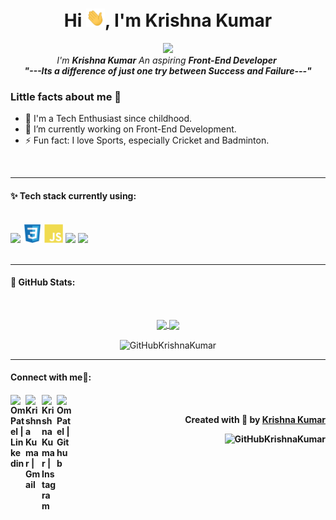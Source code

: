 <h1 align="center">Hi <img src="https://raw.githubusercontent.com/ABSphreak/ABSphreak/master/gifs/Hi.gif" width="30px">, I'm Krishna Kumar</h1>
<p align="center">
  <a href="https://github.com/Ratheshan03/readme-typing-svg"><img src="https://readme-typing-svg.herokuapp.com?lines=Front-End+Web+Developer;Aspiring+Learner&center=true&width=500&height=40"></a>
<br/>
  <em>
    I'm <b>Krishna Kumar</b>
    An aspiring <b>Front-End Developer</b>&nbsp;
  <br>
  <b><i>"---Its a difference of just one try between Success and Failure---"</i></b>
  </em>
</p>

<h3>Little facts about me 🧑</h3>

- 🧞 I'm a Tech Enthusiast since childhood.
- 🔭 I’m currently working on Front-End Development.
- ⚡ Fun fact: I love Sports, especially Cricket and Badminton.
<!-- - 👯 I’m looking to collaborate with Fullstack Web and UI/UX projects.-->
<br>

---
<!--
<details>
-->

  <h4>
  ✨ Tech stack currently using:</h4>

   <br>
<code><a href="https://www.w3schools.com/html/" target="_blank"><img height="30" src="https://www.vectorlogo.zone/logos/w3_html5/w3_html5-icon.svg"></a></code>
<code><a href="https://www.w3schools.com/css/" target="_blank"><img height="30" src="https://raw.githubusercontent.com/devicons/devicon/master/icons/css3/css3-original.svg"></a></code>
<code><a href="https://www.javascript.com/" target="_blank"><img height="30" src="https://raw.githubusercontent.com/devicons/devicon/master/icons/javascript/javascript-plain.svg"></a></code>
<code><a href="https://getbootstrap.com/" target="_blank"><img height="30" src="https://upload.wikimedia.org/wikipedia/commons/thumb/b/b2/Bootstrap_logo.svg/512px-Bootstrap_logo.svg.png?20210507000024"></a></code>
<code><a href="https://reactjs.org/" target="_blank"><img height="30" src="https://www.vectorlogo.zone/logos/reactjs/reactjs-icon.svg"></a></code>



<!--<code><a href="https://www.netlify.com/" target="_blank"><img src="https://www.vectorlogo.zone/logos/netlify/netlify-icon.svg" alt="netlify"  height="30"></a></code>-->

<!--<code><a href="https://redux.js.org" target="_blank"> <img src="https://raw.githubusercontent.com/devicons/devicon/master/icons/redux/redux-original.svg" alt="redux" height="30"></a></code>
-->
<!--
</details>
-->
<br>

<!--
<details>
 <summary>
  🌱 Looking forward to learn:
</summary>
   <br>
<code><a href="https://flutter.dev/" target="_blank"><img height="30" src="https://www.vectorlogo.zone/logos/flutterio/flutterio-icon.svg"></a></code>
<code><a href="https://cloud.google.com/" target="_blank"><img height="30" src="https://www.vectorlogo.zone/logos/google_cloud/google_cloud-icon.svg"></a></code>
<code><a href="https://analytics.google.com/" target="_blank"><img height="30" src="https://www.vectorlogo.zone/logos/google_analytics/google_analytics-icon.svg"></a></code>
<code><a href="https://www.tensorflow.org/" target="_blank"><img height="30" src="https://www.vectorlogo.zone/logos/tensorflow/tensorflow-icon.svg"></a></code>
<code><a href="https://reactnative.dev/" target="_blank"><img height="30" src="https://www.vectorlogo.zone/logos/reactjs/reactjs-icon.svg"></a></code>
<code><a href="https://aws.amazon.com/" target="_blank"><img height="30" src="https://www.vectorlogo.zone/logos/amazon_aws/amazon_aws-icon.svg"></a></code>
</details> -->
<br>

---

<!--<details open="">-->
<h4>
 📔 GitHub Stats:
</h4>
<br>
<p align="center">
  <a href="https://github.com/omunite215">
    <img align="center"  height="175px" src="https://github-readme-stats.vercel.app/api?username=GitHubKrishnaKumar&show_icons=true&hide_border=true&title_color=94b4a4&amp&icon_color=FFFFFF&amp&text_color=FFFFFF&amp&bg_color=000000&count_private=true&include_all_commits=true"/>
  </a>
  <a href="https://github.com/omunite215">
    <img align="center" height="175px"  src="https://github-readme-stats.vercel.app/api/top-langs/?username=GitHubKrishnaKumar&text_color=FFFFFF&bg_color=000000&title_color=94b4a4&langs_count=15&layout=compact&hide_border=true" />
  </a>
</p>
  <p align="center"><img align="center" src="https://github-readme-streak-stats.herokuapp.com/?user=GitHubKrishnaKumar&text_color=FFFFFF&bg_color=000000&title_color=94b4a4&langs_count=15&layout=compact&hide_border=true" alt="GitHubKrishnaKumar" /></p>
<!--</details>-->

---

<h4> Connect with me🤝: <h4>
  </hr>
  <a href="https://www.linkedin.com/in/krishna-kumar-5942b3227/">
   <img align="left" alt=" Om Patel | Linkedin" width="24px" src="https://www.vectorlogo.zone/logos/linkedin/linkedin-icon.svg" />
  </a>
  <a href="mailto:kksoni1432@gmail.com">
    <img align="left" alt="Krishna Kumar | Gmail" width="26px" src="https://www.vectorlogo.zone/logos/gmail/gmail-icon.svg" />
  </a>
  <a href="https://www.instagram.com/">
    <img align="left" alt="Krishna Kumar | Instagram" width="24px" src="https://www.vectorlogo.zone/logos/instagram/instagram-icon.svg" />
  </a>
   <a href="https://github.com/GitHubKrishnaKumar">
    <img align="left" alt="Om Patel | Github" width="26px" src="https://www.vectorlogo.zone/logos/github/github-tile.svg" />
  </a>
<!--   <a href="https://portfoliobyom.netlify.app/">
    <img align="left" alt="Om Patel | Portfolio" width="26px" src="https://www.svgrepo.com/show/474386/internet.svg" />
  </a> -->
  <br>
  
<p align="right" > Created with 🧡 by <a href="https://github.com/GitHubKrishnaKumar">Krishna Kumar</a></p>
<p align="right" > <img src="https://komarev.com/ghpvc/?username=GitHubKrishnaKumar&label=Profile%20views&color=0e75b6&style=flat" alt="GitHubKrishnaKumar" /> </p>
